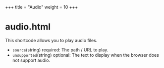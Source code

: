 +++
title = "Audio"
weight = 10
+++
# audio.html
This shortcode allows you to play audio files.
- `source`(string) required: The path / URL to play.
- `unsupported`(string) optional: The text to display when the browser does not support audio.